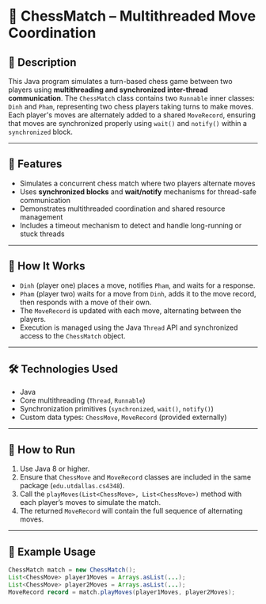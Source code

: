 # 🧠 ChessMatch – Multithreaded Move Coordination

## 📄 Description
This Java program simulates a turn-based chess game between two players using **multithreading and synchronized inter-thread communication**. The `ChessMatch` class contains two `Runnable` inner classes: `Dinh` and `Pham`, representing two chess players taking turns to make moves. Each player's moves are alternately added to a shared `MoveRecord`, ensuring that moves are synchronized properly using `wait()` and `notify()` within a `synchronized` block.

---

## 🚀 Features
- Simulates a concurrent chess match where two players alternate moves
- Uses **synchronized blocks** and **wait/notify** mechanisms for thread-safe communication
- Demonstrates multithreaded coordination and shared resource management
- Includes a timeout mechanism to detect and handle long-running or stuck threads

---

## 🔧 How It Works
- `Dinh` (player one) places a move, notifies `Pham`, and waits for a response.
- `Pham` (player two) waits for a move from `Dinh`, adds it to the move record, then responds with a move of their own.
- The `MoveRecord` is updated with each move, alternating between the players.
- Execution is managed using the Java `Thread` API and synchronized access to the `ChessMatch` object.

---

## 🛠️ Technologies Used
- Java
- Core multithreading (`Thread`, `Runnable`)
- Synchronization primitives (`synchronized`, `wait()`, `notify()`)
- Custom data types: `ChessMove`, `MoveRecord` (provided externally)

---

## 🧪 How to Run
1. Use Java 8 or higher.
2. Ensure that `ChessMove` and `MoveRecord` classes are included in the same package (`edu.utdallas.cs4348`).
3. Call the `playMoves(List<ChessMove>, List<ChessMove>)` method with each player’s moves to simulate the match.
4. The returned `MoveRecord` will contain the full sequence of alternating moves.

---

## 📌 Example Usage
```java
ChessMatch match = new ChessMatch();
List<ChessMove> player1Moves = Arrays.asList(...);
List<ChessMove> player2Moves = Arrays.asList(...);
MoveRecord record = match.playMoves(player1Moves, player2Moves);
